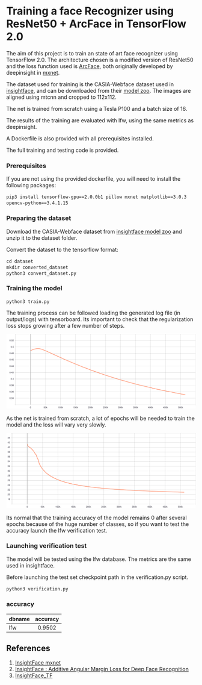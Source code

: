 # Training a face Recognizer using ResNet50 + ArcFace in TensorFlow 2.0

The aim of this project is to train an state of art face recognizer using TensorFlow 2.0. The architecture chosen is a modified version of ResNet50 and the loss function used is [ArcFace](https://arxiv.org/pdf/1801.07698.pdf), both originally developed by deepinsight in [mxnet](https://github.com/deepinsight/insightface).

The dataset used for training is the CASIA-Webface dataset used in [insightface](https://github.com/deepinsight/insightface), and can be downloaded from their [model zoo](https://github.com/deepinsight/insightface/wiki/Dataset-Zoo). The images are aligned using mtcnn and cropped to 112x112.

The net is trained from scratch using a Tesla P100 and a batch size of 16.  

The results of the training are evaluated with lfw, using the same metrics as deepinsight.

A Dockerfile is also provided with all prerequisites installed.

The full training and testing code is provided.

### Prerequisites

If you are not using the provided dockerfile, you will need to install the following packages:

```
pip3 install tensorflow-gpu==2.0.0b1 pillow mxnet matplotlib==3.0.3 opencv-python==3.4.1.15
```

### Preparing the dataset

Download the CASIA-Webface dataset from [insightface model zoo](https://github.com/deepinsight/insightface/wiki/Dataset-Zoo) and unzip it to the dataset folder.

Convert the dataset to the tensorflow format:

```
cd dataset
mkdir converted_dataset
python3 convert_dataset.py
```

### Training the model

```
python3 train.py
```

The training process can be followed loading the generated log file (in output/logs) with tensorboard. Its important to check that the regularization loss stops growing after a few number of steps.

<img src="imgs/regularization_loss.svg">

As the net is trained from scratch, a lot of epochs will be needed to train the model and the loss will vary very slowly.

<img src="imgs/train_loss.svg">

Its normal that the training accuracy of the model remains 0 after several epochs because of the huge number of classes, so if you want to test the accuracy launch the lfw verification test.

### Launching verification test

The model will be tested using the lfw database. The metrics are the same used in insightface.

Before launching the test set checkpoint path in the verification.py script.

```
python3 verification.py
```

### accuracy

| dbname | accuracy |
| ----- |:-----:|
| lfw |0.9502|

## References
1. [InsightFace mxnet](https://github.com/deepinsight/insightface)
2. [InsightFace : Additive Angular Margin Loss for Deep Face Recognition](https://arxiv.org/abs/1801.07698)
3. [InsightFace_TF](https://raw.githubusercontent.com/auroua/InsightFace_TF)
